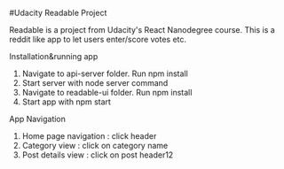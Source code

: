 #Udacity Readable Project

Readable is a project from Udacity's React Nanodegree course. This is a reddit like app to let users enter/score votes etc.

Installation&running app

1) Navigate to api-server folder. Run npm install
2) Start server with node server command
3) Navigate to readable-ui folder. Run npm install
4) Start app with npm start

App Navigation
1) Home page navigation : click header
2) Category view : click on category name
3) Post details view : click on post header12
